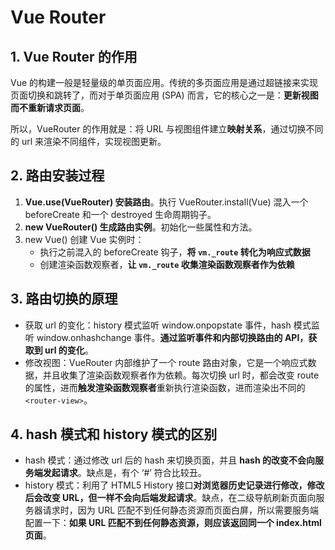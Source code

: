 # Vue Router
## 1. Vue Router 的作用
Vue 的构建一般是轻量级的单页面应用。传统的多页面应用是通过超链接来实现页面切换和跳转了，而对于单页面应用 (SPA) 而言，它的核心之一是：**更新视图而不重新请求页面**。

所以，VueRouter 的作用就是：将 URL 与视图组件建立**映射关系**，通过切换不同的 url 来渲染不同组件，实现视图更新。

## 2. 路由安装过程
1. **Vue.use(VueRouter) 安装路由**。执行 VueRouter.install(Vue) 混入一个 beforeCreate 和一个 destroyed 生命周期钩子。
2. **new VueRouter() 生成路由实例**。初始化一些属性和方法。
3. new Vue() 创建 Vue 实例时：
	- 执行之前混入的 beforeCreate 钩子，**将 `vm._route` 转化为响应式数据**
	- 创建渲染函数观察者，**让  `vm._route` 收集渲染函数观察者作为依赖**
## 3. 路由切换的原理
- 获取 url 的变化：history 模式监听 window.onpopstate 事件，hash 模式监听 window.onhashchange 事件。**通过监听事件和内部切换路由的 API，获取到 url 的变化**。
- 修改视图：VueRouter 内部维护了一个 route 路由对象，它是一个响应式数据，并且收集了渲染函数观察者作为依赖。每次切换 url 时，都会改变 route 的属性，进而**触发渲染函数观察者**重新执行渲染函数，进而渲染出不同的 `<router-view>`。
## 4. hash 模式和 history 模式的区别 
- hash 模式：通过修改 url 后的 hash 来切换页面，并且 **hash 的改变不会向服务端发起请求**。缺点是，有个 ‘#’ 符合比较丑。
- history 模式：利用了 HTML5 History 接口**对浏览器历史记录进行修改，修改后会改变 URL，但一样不会向后端发起请求**。缺点，在二级导航刷新页面向服务器请求时，因为 URL 匹配不到任何静态资源而页面白屏，所以需要服务端配置一下：**如果 URL 匹配不到任何静态资源，则应该返回同一个 index.html 页面**。